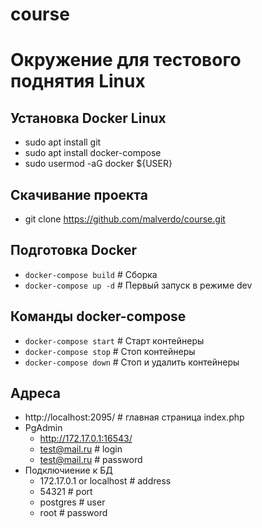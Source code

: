 # course

# Окружение для тестового поднятия Linux

## Установка Docker Linux
- sudo apt install git
- sudo apt  install docker-compose
- sudo usermod -aG docker ${USER}

## Скачивание проекта
- git clone https://github.com/malverdo/course.git

## Подготовка Docker
- `docker-compose build` # Сборка
- `docker-compose up -d` # Первый запуск в режиме dev


## Команды docker-compose
- `docker-compose start` # Старт контейнеры
- `docker-compose stop` # Стоп контейнеры
- `docker-compose down` # Стоп и удалить контейнеры

## Адреса 
- http://localhost:2095/ # главная страница index.php
- PgAdmin
  - http://172.17.0.1:16543/
  - test@mail.ru # login
  - test@mail.ru # password
- Подключиение к БД
  - 172.17.0.1 or localhost # address
  - 54321 # port
  - postgres # user
  - root # password